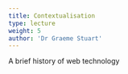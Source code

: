```yaml
---
title: Contextualisation
type: lecture
weight: 5
author: 'Dr Graeme Stuart'
---
```


A brief history of web technology